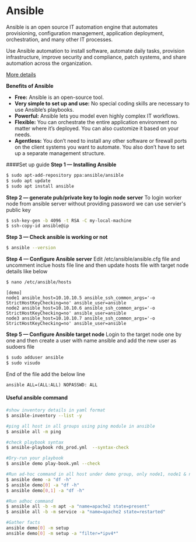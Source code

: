 # Ansible

Ansible is an open source IT automation engine that automates provisioning, configuration management, application deployment, orchestration, and many other IT processes.

Use Ansible automation to install software, automate daily tasks, provision infrastructure, improve security and compliance, patch systems, and share automation across the organization.

[More details](https://www.redhat.com/en/topics/automation/learning-ansible-tutorial)

**Benefits of Ansible**
* **Free:** Ansible is an open-source tool.
* **Very simple to set up and use:** No special coding skills are necessary to use Ansible’s playbooks.
* **Powerful:** Ansible lets you model even highly complex IT workflows. 
* **Flexible:** You can orchestrate the entire application environment no matter where it’s deployed. You can also customize it based on your needs.
* **Agentless:** You don’t need to install any other software or firewall ports on the client systems you want to automate. You also don’t have to set up a separate management structure.


####Set up guide
**Step 1 — Installing Ansible**
```sh
$ sudo apt-add-repository ppa:ansible/ansible
$ sudo apt update
$ sudo apt install ansible
```

**Step 2 — generate pub/private key to login node server**
To login worker node from ansible server without providing password we can use servier's public key

```sh
$ ssh-key-gen -b 4096 -t RSA -C my-local-machine
$ ssh-copy-id ansible@ip
```

**Step 3 — Check ansible is working or not**

```sh
$ ansible --version
```

**Step 4 — Configure Ansible server**
Edit /etc/ansible/ansible.cfg file and uncomment inclue hosts file line and then update hosts file with target node details like below

```sh
$ nano /etc/ansible/hosts
```

```dosini
[demo]
node1 ansible_host=10.10.10.5 ansible_ssh_common_args='-o StrictHostKeyChecking=no' ansible_user=ansible
node2 ansible_host=10.10.10.6 ansible_ssh_common_args='-o StrictHostKeyChecking=no' ansible_user=ansible
node3 ansible_host=10.10.10.7 ansible_ssh_common_args='-o StrictHostKeyChecking=no' ansible_user=ansible
```

**Step 5 — Configure Ansible target node**
Login to the target node one by one and then create a user with name ansible and add the new user as sudoers file
```sh
$ sudo adduser ansible
$ sudo visudo
```

End of the file add the below line

```
ansible ALL=(ALL:ALL) NOPASSWD: ALL 
```

#### Useful ansible command

```sh
#show inventory details in yaml format
$ ansible-inventory --list -y               

#ping all host in all groups using ping module in ansible
$ ansible all -m ping

#check playbook syntax
$ ansible-playbook rds_prod.yml  --syntax-check

#Dry-run your playbook
$ ansible demo play-book.yml --check        

#Run ad-hoc command in all host under demo group, only node1, node1 & node2
$ ansible demo -a "df -h"
$ ansible demo[0] -a "df -h"
$ ansible demo[0,1] -a "df -h"

#Run adhoc command
$ ansible all -b -m apt -a "name=apache2 state=present"
$ ansible all -b -m service -a "name=apache2 state=restarted"

#Gather facts
ansible demo[0] -m setup
ansible demo[0] -m setup -a "filter=*ipv4*"
```
